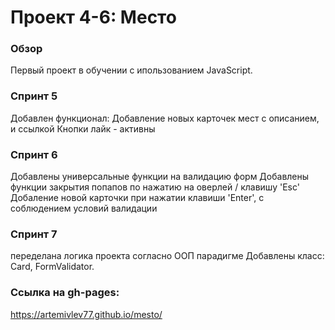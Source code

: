 # Проект 4-6: Место

### Обзор

Первый проект в обучении с ипользованием JavaScript.

### Спринт 5
Добавлен функционал: 
Добавление новых карточек мест с описанием, и ссылкой
Кнопки лайк - активны

### Спринт 6

Добавлены универсальные функции на валидацию форм
Добавлены функции закрытия попапов по нажатию на оверлей / клавишу 'Esc'
Добаление новой карточки при нажатии клавиши 'Enter', с соблюдением условий валидации


### Спринт 7

переделана логика проекта согласно ООП парадигме
Добавлены класс: Card, FormValidator.

### Ссылка на gh-pages: 
https://artemivlev77.github.io/mesto/
